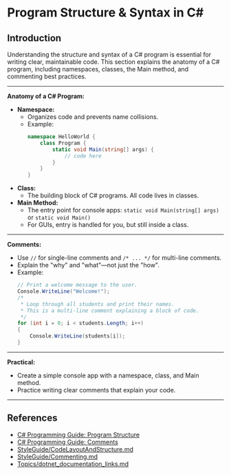 # Program Structure & Syntax in C#

## Introduction

Understanding the structure and syntax of a C# program is essential for writing clear, maintainable code. This section explains the anatomy of a C# program, including namespaces, classes, the Main method, and commenting best practices.

---

**Anatomy of a C# Program:**
- **Namespace:**
  - Organizes code and prevents name collisions.
  - Example:
    ```csharp
    namespace HelloWorld {
        class Program {
            static void Main(string[] args) {
                // code here
            }
        }
    }
    ```
- **Class:**
  - The building block of C# programs. All code lives in classes.
- **Main Method:**
  - The entry point for console apps: `static void Main(string[] args)` or `static void Main()`
  - For GUIs, entry is handled for you, but still inside a class.

---

**Comments:**
- Use `//` for single-line comments and `/* ... */` for multi-line comments.
- Explain the "why" and "what"—not just the "how".
- Example:
  ```csharp
  // Print a welcome message to the user.
  Console.WriteLine("Welcome!");
  /*
   * Loop through all students and print their names.
   * This is a multi-line comment explaining a block of code.
   */
  for (int i = 0; i < students.Length; i++)
  {
      Console.WriteLine(students[i]);
  }
  ```

---

**Practical:**
- Create a simple console app with a namespace, class, and Main method.
- Practice writing clear comments that explain your code.

---

## References
- [C# Programming Guide: Program Structure](https://learn.microsoft.com/en-us/dotnet/csharp/programming-guide/inside-a-program/program-structure)
- [C# Programming Guide: Comments](https://learn.microsoft.com/en-us/dotnet/csharp/programming-guide/inside-a-program/comments)
- [StyleGuide/CodeLayoutAndStructure.md](../StyleGuide/CodeLayoutAndStructure.md)
- [StyleGuide/Commenting.md](../StyleGuide/Commenting.md)
- [Topics/dotnet_documentation_links.md](dotnet_documentation_links.md)

